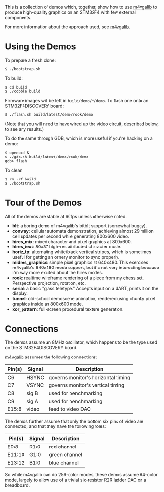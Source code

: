 This is a collection of demos which, together, show how to use [m4vgalib] to
produce high-quality graphics on an STM32F4 with few external components.

For more information about the approach used, see [m4vgalib].


Using the Demos
===============

To prepare a fresh clone:

    $ ./bootstrap.sh

To build:

    $ cd build
    $ ./cobble build

Firmware images will be left in `build/demo/*/demo`.  To flash one onto an
STM32F4DISCOVERY board:

    $ ./flash.sh build/latest/demo/rook/demo

(Note that you will need to have wired up the video circuit, described below,
to see any results.)

To do the same through GDB, which is more useful if you're hacking on a demo:

    $ openocd &
    $ ./gdb.sh build/latest/demo/rook/demo
    gdb> flash

To clean:

    $ rm -rf build
    $ ./bootstrap.sh


Tour of the Demos
=================

All of the demos are stable at 60fps unless otherwise noted.

 - **blt**: a boring demo of m4vgalib's bitblt support (somewhat buggy).
 - **conway**: cellular automata demonstration, achieving almost 29 million
   cell updates per second while generating 800x600 video.
 - **hires_mix**: mixed character and pixel graphics at 800x600.
 - **hires_text**: 80x37 high-res attributed character mode.
 - **horiz_tp**: alternating white/black vertical stripes, which is sometimes
   useful for getting an ornery monitor to sync properly.
 - **midres_graphics**: simple pixel graphics at 640x480.  This exercises
   m4vgalib's 640x480 mode support, but it's not very interesting because I'm
   way more excited about the hires modes.
 - **rook**: realtime wireframe rendering of a piece from [my chess set].
   Perspective projection, rotation, etc.
 - **serial**: a basic "glass teletype."  Accepts input on a UART, prints it
   on the display.
 - **tunnel**: old-school demoscene animation, rendered using chunky pixel
   graphics inside an 800x600 mode.
 - **xor_pattern**: full-screen procedural texture generation.


Connections
===========

The demos assume an 8MHz oscillator, which happens to be the type used on the
STM32F4DISCOVERY board.

[m4vgalib] assumes the following connections:

Pin(s) | Signal | Description
-------|--------|------------
C6     | HSYNC  | governs monitor's horizontal timing
C7     | VSYNC  | governs monitor's vertical timing
C8     | sig B  | used for benchmarking
C9     | sig A  | used for benchmarking
E15:8  | video  | feed to video DAC

The demos further assume that only the bottom six pins of video are connected,
and that they have the following roles:

Pin(s) | Signal | Description
-------|--------|------------
E9:8   | R1:0   | red channel
E11:10 | G1:0   | green channel
E13:12 | B1:0   | blue channel

So while m4vgalib can do 256-color modes, these demos assume 64-color mode,
largely to allow use of a trivial six-resistor R2R ladder DAC on a breadboard.


[m4vgalib]: https://github.com/cbiffle/m4vgalib
[my chess set]: http://cliffle.com/thing/chess-set-i/
